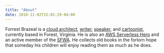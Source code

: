 ```yaml
---
title: "About"
date: 2018-11-02T15:02:29-04:00
---
```


Forrest Brazeal is a [cloud architect](https://www.trek10.com/blog/authors/forrest-brazeal), [writer](http://www.isfdb.org/cgi-bin/ea.cgi?277782), [speaker](https://www.youtube.com/watch?v=FgiiakJoJCA), and [cartoonist](https://faasandfurious.com), currently based in Forest, Virginia. He is also an [AWS Serverless Hero](https://aws.amazon.com/developer/community/heroes/forrest-brazeal/) and an active member of the [SFWA](http://speakers.sfwa.org/profiles/forrest-brazeal/). He collects old books in the forlorn hope that someday his children will enjoy reading them as much as he does.
